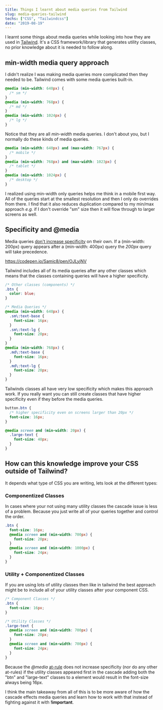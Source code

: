 ```yaml
---
title: Things I learnt about media queries from Tailwind
slug: media-queries-tailwind
techs: ["CSS", "Tailwindcss"]
date: "2019-08-19"
---
```


I learnt some things about media queries while looking into how they are used in [Tailwind](https://tailwindcss.com/). It's a CSS framework/library that generates utility classes, no prior knowledge about it is needed to follow along.

## min-width media query approach

I didn't realize I was making media queries more complicated then they needed to be. Tailwind comes with some media queries built-in.

<!-- TODO prevent formating? -->

```css
@media (min-width: 640px) {
  /* sm */
}
@media (min-width: 768px) {
  /* md */
}
@media (min-width: 1024px) {
  /* lg */
}
```

Notice that they are all _min-width_ media queries. I don't about you, but I normally do these kinds of media queries.

```css
@media (min-width: 640px) and (max-width: 767px) {
  /* mobile */
}
@media (min-width: 768px) and (max-width: 1023px) {
  /* tablet */
}
@media (min-width: 1024px) {
  /* desktop */
}
```

I realized using min-width only queries helps me think in a mobile first way. All of the queries start at the smallest resolution and then I only do overrides from there. I find that it also reduces duplication compared to my min/max approach _e.g._ if I don't override "sm" size then it will flow through to larger screens as well.

## Specificity and @media

Media queries [don't increase specificity](https://css-tricks.com/how-much-specificity-do-rules-have-like-keyframes-and-media/) on their own. If a (min-width: 200px) query appears after a (min-width: 400px) query the _200px_ query will take precedence.

https://codepen.io/Samic8/pen/OJLyjNV

Tailwind includes all of its media queries after any other classes which means that the classes containing queries will have a higher specificity.

```css
/* Other classes (components) */
.btn {
  color: blue;
}

/* Media Queries */
@media (min-width: 640px) {
  .sm\:text-base {
    font-size: 16px;
  }
  .sm\:text-lg {
    font-size: 20px;
  }
}
@media (min-width: 768px) {
  .md\:text-base {
    font-size: 16px;
  }
  .md\:text-lg {
    font-size: 20px;
  }
}
```

Tailwinds classes all have very low specificity which makes this approach work. If you really want you can still create classes that have higher specificity even if they before the media queries.

```css
button.btn {
  /* higher specificity even on screens larger than 20px */
  font-size: 16px;
}

@media screen and (min-width: 20px) {
  .large-text {
    font-size: 40px;
  }
}
```

## How can this knowledge improve your CSS outside of Tailwind?

It depends what type of CSS you are writing, lets look at the different types:

### Componentized Classes

In cases where your not using many utility classes the cascade issue is less of a problem. Because you just write all of your queries together and control the order.

```scss
.btn {
  font-size: 16px;
  @media screen and (min-width: 700px) {
    font-size: 20px;
  }
  @media screen and (min-width: 1000px) {
    font-size: 24px;
  }
}
```

### Utility + Componentized Classes

If you are using lots of utility classes then like in tailwind the best approach might be to include all of your utility classes after your component CSS.

```scss
/* Component Classes */
.btn {
  font-size: 16px;
}

/* Utility Classes */
.large-text {
  @media screen and (min-width: 700px) {
    font-size: 20px;
  }
  @media screen and (min-width: 700px) {
    font-size: 24px;
  }
}
```

Because the _@media_ [at-rule](https://developer.mozilla.org/en-US/docs/Web/CSS/At-rule) does not increase specificity (nor do any other at-rules) if the utility classes appeared first in the cascade adding both the "btn" and "large-text" classes to a element would result in the font-size always being 16px.

I think the main takeaway from all of this is to be more aware of how the cascade effects media queries and learn how to work with that instead of fighting against it with **!important**.
